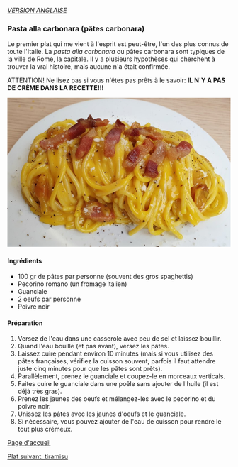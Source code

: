 [*VERSION ANGLAISE*](../en/pastacarbonara.md)

### Pasta alla carbonara (pâtes carbonara)
Le premier plat qui me vient à l'esprit est peut-être, l'un des plus connus de toute l'Italie. La _pasta alla carbonara_ ou pâtes carbonara sont typiques de la ville de Rome, la capitale. Il y a plusieurs hypothèses qui cherchent à trouver la vrai histoire, mais aucune n'a était confirmée. 

ATTENTION! Ne lisez pas si vous n'êtes pas prêts à le savoir: **IL N'Y A PAS DE CRÈME DANS LA RECETTE!!!**

![alt text](../images/carbonara.png)

#### Ingrédients
- 100 gr de pâtes par personne (souvent des gros spaghettis)
- Pecorino romano (un fromage italien)
- Guanciale
- 2 oeufs par personne
- Poivre noir

#### Préparation
1. Versez de l'eau dans une casserole avec peu de sel et laissez bouillir.
2. Quand l'eau bouille (et pas avant), versez les pâtes.
3. Laissez cuire pendant environ 10 minutes (mais si vous utilisez des pâtes françaises, vérifiez la cuisson souvent, parfois il faut attendre juste cinq minutes pour que les pâtes sont prêts).
4. Parallèlement, prenez le guanciale et coupez-le en morceaux verticals.
5. Faites cuire le guanciale dans une poêle sans ajouter de l'huile (il est déjà très gras).
6. Prenez les jaunes des oeufs et mélangez-les avec le pecorino et du poivre noir.
7. Unissez les pâtes avec les jaunes d'oeufs et le guanciale.
8. Si nécessaire, vous pouvez ajouter de l'eau de cuisson pour rendre le tout plus crémeux.

[Page d'accueil](README.md) 

[Plat suivant: tiramisu](platsdeux.md)
